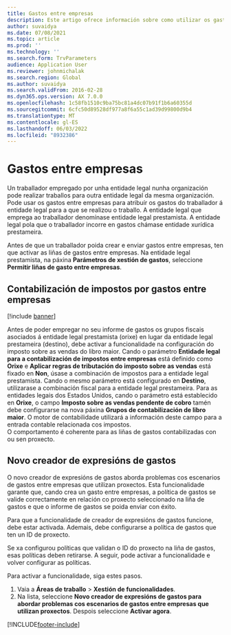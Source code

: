 ```yaml
---
title: Gastos entre empresas
description: Este artigo ofrece información sobre como utilizar os gastos interempresas para asignar os gastos dun traballador á persoa xurídica para a que se realizou o traballo.
author: suvaidya
ms.date: 07/08/2021
ms.topic: article
ms.prod: ''
ms.technology: ''
ms.search.form: TrvParameters
audience: Application User
ms.reviewer: johnmichalak
ms.search.region: Global
ms.author: suvaidya
ms.search.validFrom: 2016-02-28
ms.dyn365.ops.version: AX 7.0.0
ms.openlocfilehash: 1c58fb1510c9ba75bc81a4dc07b91f1b6a60355d
ms.sourcegitcommit: 6cfc50d89528df977a8f6a55c1ad39d99800d9b4
ms.translationtype: MT
ms.contentlocale: gl-ES
ms.lasthandoff: 06/03/2022
ms.locfileid: "8932386"
---
```

# <a name="intercompany-expenses"></a>Gastos entre empresas

Un traballador empregado por unha entidade legal nunha organización pode realizar traballos para outra entidade legal da mesma organización. Pode usar os gastos entre empresas para atribuír os gastos do traballador á entidade legal para a que se realizou o traballo. A entidade legal que emprega ao traballador denomínase entidade legal prestamista. A entidade legal pola que o traballador incorre en gastos chámase entidade xurídica prestameira. 

Antes de que un traballador poida crear e enviar gastos entre empresas, ten que activar as liñas de gastos entre empresas. Na entidade legal prestamista, na páxina **Parámetros de xestión de gastos**, seleccione **Permitir liñas de gasto entre empresas**. 

## <a name="tax-posting-for-intercompany-expenses"></a>Contabilización de impostos por gastos entre empresas

[!include [banner](../includes/banner.md)]

Antes de poder empregar no seu informe de gastos os grupos fiscais asociados á entidade legal prestamista (orixe) en lugar da entidade legal prestameira (destino), debe activar a funcionalidade na configuración do imposto sobre as vendas do libro maior. Cando o parámetro **Entidade legal para a contabilización de impostos entre empresas** está definido como **Orixe** e **Aplicar regras de tributación do imposto sobre as vendas** está fixado en **Non**, úsase a combinación de impostos para a entidade legal prestamista. Cando o mesmo parámetro está configurado en **Destino**, utilizarase a combinación fiscal para a entidade legal prestameira. Para as entidades legais dos Estados Unidos, cando o parámetro está establecido en **Orixe**, o campo **Imposto sobre as vendas pendente de cobro** tamén debe configurarse na nova páxina **Grupos de contabilización de libro maior**. O motor de contabilidade utilizará a información deste campo para a entrada contable relacionada cos impostos.   
O comportamento é coherente para as liñas de gastos contabilizadas con ou sen proxecto.  

## <a name="new-expense-expression-builder"></a>Novo creador de expresións de gastos

O novo creador de expresións de gastos aborda problemas cos escenarios de gastos entre empresas que utilizan proxectos. Esta funcionalidade garante que, cando crea un gasto entre empresas, a política de gastos se valide correctamente en relación co proxecto seleccionado na liña de gastos e que o informe de gastos se poida enviar con éxito.

Para que a funcionalidade de creador de expresións de gastos funcione, debe estar activada. Ademais, debe configurarse a política de gastos que ten un ID de proxecto.

Se xa configurou políticas que validan o ID do proxecto na liña de gastos, esas políticas deben retirarse. A seguir, pode activar a funcionalidade e volver configurar as políticas.

Para activar a funcionalidade, siga estes pasos.

1. Vaia a **Áreas de traballo** \> **Xestión de funcionalidades**.
2. Na lista, seleccione **Novo creador de expresións de gastos para abordar problemas cos escenarios de gastos entre empresas que utilizan proxectos**. Despois seleccione **Activar agora**.

[!INCLUDE[footer-include](../includes/footer-banner.md)]
